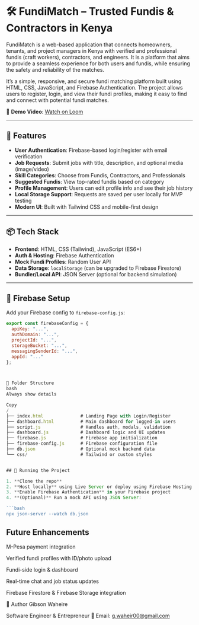 
# 🛠️ FundiMatch – Trusted Fundis & Contractors in Kenya

FundiMatch is a web-based application that connects homeowners, tenants, and project managers in Kenya with verified and professional fundis (craft workers), contractors, and engineers. It is a platform that aims to provide a seamless experience for both users and fundis, while ensuring the safety and reliability of the matches. 

It’s a simple, responsive, and secure fundi matching platform built using HTML, CSS, JavaScript, and Firebase Authentication. The project allows users to register, login, and view their fundi profiles, making it easy to find and connect with potential fundi matches.

🎥 **Demo Video**: [Watch on Loom](https://www.loom.com/share/d2dfd4e703ec4ea69c1591ba5776a735?sid=94d3bc6e-1e98-4174-8292-b34d64c8bd1b)

---

## 🚀 Features

- **User Authentication**: Firebase-based login/register with email verification  
- **Job Requests**: Submit jobs with title, description, and optional media (image/video)  
- **Skill Categories**: Choose from Fundis, Contractors, and Professionals  
- **Suggested Fundis**: View top-rated fundis based on category  
- **Profile Management**: Users can edit profile info and see their job history  
- **Local Storage Support**: Requests are saved per user locally for MVP testing  
- **Modern UI**: Built with Tailwind CSS and mobile-first design  

---

## 📦 Tech Stack

- **Frontend**: HTML, CSS (Tailwind), JavaScript (ES6+)  
- **Auth & Hosting**: Firebase Authentication  
- **Mock Fundi Profiles**: Random User API  
- **Data Storage**: `localStorage` (can be upgraded to Firebase Firestore)  
- **Bundler/Local API**: JSON Server (optional for backend simulation)  

---

## 🔐 Firebase Setup

Add your Firebase config to `firebase-config.js`:

```js
export const firebaseConfig = {
  apiKey: "...",
  authDomain: "...",
  projectId: "...",
  storageBucket: "...",
  messagingSenderId: "...",
  appId: "..."
};



📂 Folder Structure
bash
Always show details

Copy
/
├── index.html              # Landing Page with Login/Register
├── dashboard.html          # Main dashboard for logged-in users
├── script.js               # Handles auth, modals, validation
├── dashboard.js            # Dashboard logic and UI updates
├── firebase.js             # Firebase app initialization
├── firebase-config.js      # Firebase configuration file
├── db.json                 # Optional mock backend data
└── css/                    # Tailwind or custom styles


## 🧪 Running the Project

1. **Clone the repo**
2. **Host locally** using Live Server or deploy using Firebase Hosting
3. **Enable Firebase Authentication** in your Firebase project
4. **(Optional)** Run a mock API using JSON Server:

```bash
npx json-server --watch db.json
```
  



## Future Enhancements


M-Pesa payment integration

Verified fundi profiles with ID/photo upload

Fundi-side login & dashboard

Real-time chat and job status updates

Firebase Firestore & Firebase Storage integration

👤 Author
Gibson Waheire

Software Engineer & Entrepreneur
📧 Email: g.waheir00@gmail.com